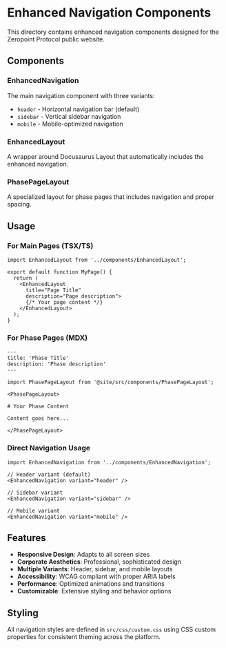 # Enhanced Navigation Components

This directory contains enhanced navigation components designed for the Zeropoint Protocol public website.

## Components

### EnhancedNavigation
The main navigation component with three variants:
- `header` - Horizontal navigation bar (default)
- `sidebar` - Vertical sidebar navigation
- `mobile` - Mobile-optimized navigation

### EnhancedLayout
A wrapper around Docusaurus Layout that automatically includes the enhanced navigation.

### PhasePageLayout
A specialized layout for phase pages that includes navigation and proper spacing.

## Usage

### For Main Pages (TSX/TS)
```tsx
import EnhancedLayout from '../components/EnhancedLayout';

export default function MyPage() {
  return (
    <EnhancedLayout
      title="Page Title"
      description="Page description">
      {/* Your page content */}
    </EnhancedLayout>
  );
}
```

### For Phase Pages (MDX)
```mdx
---
title: 'Phase Title'
description: 'Phase description'
---

import PhasePageLayout from '@site/src/components/PhasePageLayout';

<PhasePageLayout>

# Your Phase Content

Content goes here...

</PhasePageLayout>
```

### Direct Navigation Usage
```tsx
import EnhancedNavigation from '../components/EnhancedNavigation';

// Header variant (default)
<EnhancedNavigation variant="header" />

// Sidebar variant
<EnhancedNavigation variant="sidebar" />

// Mobile variant
<EnhancedNavigation variant="mobile" />
```

## Features

- **Responsive Design**: Adapts to all screen sizes
- **Corporate Aesthetics**: Professional, sophisticated design
- **Multiple Variants**: Header, sidebar, and mobile layouts
- **Accessibility**: WCAG compliant with proper ARIA labels
- **Performance**: Optimized animations and transitions
- **Customizable**: Extensive styling and behavior options

## Styling

All navigation styles are defined in `src/css/custom.css` using CSS custom properties for consistent theming across the platform.
